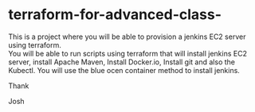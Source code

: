 # terraform-for-advanced-class-
This is a project where you will be able to provision a jenkins EC2 server using terraform.  
You will be able to run scripts using terraform that will install jenkins EC2 server, install Apache Maven, Install Docker.io, Install git and also the Kubectl. 
You will use the blue ocen container method to install jenkins. 

Thank 

Josh 
